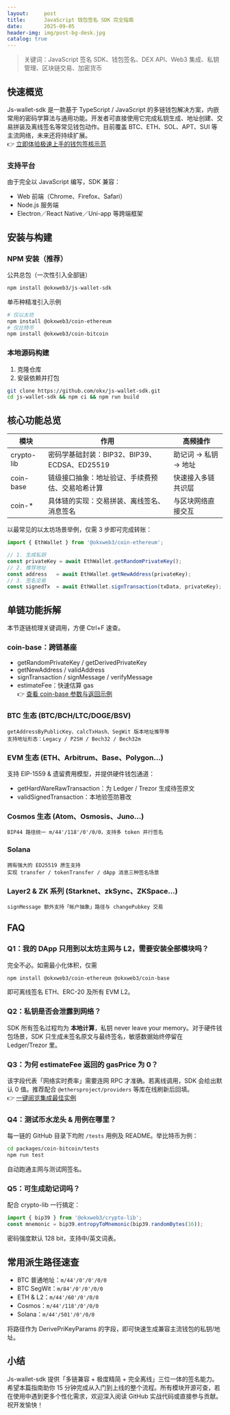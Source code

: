 ```yaml
---
layout:     post
title:      JavaScript 钱包签名 SDK 完全指南
date:       2025-09-05
header-img: img/post-bg-desk.jpg
catalog: true
---
```


> 关键词：JavaScript 签名 SDK、钱包签名、DEX API、Web3 集成、私钥管理、区块链交易、加密货币

## 快速概览
Js-wallet-sdk 是一款基于 TypeScript / JavaScript 的多链钱包解决方案，内嵌常用的密码学算法与通用功能。开发者可直接使用它完成私钥生成、地址创建、交易拼装及离线签名等常见钱包动作。目前覆盖 BTC、ETH、SOL、APT、SUI 等主流网络，未来还将持续扩展。  
👉 [立即体验极速上手的钱包签核示范](https://okxdog.com/)

### 支持平台
由于完全以 JavaScript 编写，SDK 兼容：
* Web 前端（Chrome、Firefox、Safari）
* Node.js 服务端
* Electron／React Native／Uni-app 等跨端框架

## 安装与构建

### NPM 安装（推荐）
公共总包（一次性引入全部链）  
```bash
npm install @okxweb3/js-wallet-sdk
```

单币种精准引入示例  
```bash
# 仅以太坊
npm install @okxweb3/coin-ethereum
# 仅比特币
npm install @okxweb3/coin-bitcoin
```

### 本地源码构建
1. 克隆仓库  
2. 安装依赖并打包  
```bash
git clone https://github.com/okx/js-wallet-sdk.git
cd js-wallet-sdk && npm ci && npm run build
```

## 核心功能总览
| 模块 | 作用 | 高频操作 |
|---|---|---|
| crypto-lib | 密码学基础封装：BIP32、BIP39、ECDSA、ED25519 | 助记词 → 私钥 → 地址 |
| coin-base | 链级接口抽象：地址验证、手续费预估、交易哈希计算 | 快速接入多链共识层 |
| coin-* | 具体链的实现：交易拼装、离线签名、消息签名 | 与区块网络直接交互 |

以最常见的以太坊场景举例，仅需 3 步即可完成转账：
```javascript
import { EthWallet } from '@okxweb3/coin-ethereum';

// 1. 生成私钥
const privateKey = await EthWallet.getRandomPrivateKey();
// 2. 推导地址
const address   = await EthWallet.getNewAddress(privateKey);
// 3. 签名交易
const signedTx  = await EthWallet.signTransaction(txData, privateKey);
```

## 单链功能拆解
本节逐链梳理关键调用，方便 Ctrl+F 速查。

### coin-base：跨链基座
* getRandomPrivateKey / getDerivedPrivateKey  
* getNewAddress / validAddress  
* signTransaction / signMessage / verifyMessage  
* estimateFee：快速估算 gas  
👉 [查看 coin-base 参数与返回示例](https://okxdog.com/)

### BTC 生态 (BTC/BCH/LTC/DOGE/BSV)
```
getAddressByPublicKey、calcTxHash、SegWit 版本地址推导等
支持地址形态：Legacy / P2SH / Bech32 / Bech32m
```

### EVM 生态 (ETH、Arbitrum、Base、Polygon...)
支持 EIP-1559 & 遗留费用模型，并提供硬件钱包通道：
* getHardWareRawTransaction：为 Ledger / Trezor 生成待签原文  
* validSignedTransaction：本地验签防篡改

### Cosmos 生态 (Atom、Osmosis、Juno...)
```
BIP44 路径统一 m/44'/118'/0'/0/0，支持多 token 并行签名
```

### Solana
```
拥有强大的 ED25519 原生支持
实现 transfer / tokenTransfer / dApp 消息三种签名场景
```

### Layer2 & ZK 系列 (Starknet、zkSync、ZKSpace...)
```
signMessage 额外支持「帐户抽象」路径与 changePubkey 交易
```

## FAQ

### Q1：我的 DApp 只用到以太坊主网与 L2，需要安装全部模块吗？
完全不必。如需最小化体积，仅需  
```bash
npm install @okxweb3/coin-ethereum @okxweb3/coin-base
```
即可离线签名 ETH、ERC-20 及所有 EVM L2。

### Q2：私钥是否会泄露到网络？
SDK 所有签名过程均为 **本地计算**，私钥 never leave your memory。对于硬件钱包场景，SDK 只生成未签名原文与最终签名，敏感数据始终停留在 Ledger/Trezor 里。

### Q3：为何 estimateFee 返回的 gasPrice 为 0？
该字段代表「网络实时费率」需要连网 RPC 才准确。若离线调用，SDK 会给出默认 0 值。推荐配合 `@ethersproject/providers` 等库在线刷新后回填。  
👉 [一键阅览集成最佳实例](https://okxdog.com/)

### Q4：测试币水龙头 & 用例在哪里？
每一链的 GitHub 目录下均附 `/tests` 用例及 README。举比特币为例：
```bash
cd packages/coin-bitcoin/tests
npm run test
```
自动跑通主网与测试网签名。

### Q5：可生成助记词吗？
配合 crypto-lib 一行搞定：
```javascript
import { bip39 } from '@okxweb3/crypto-lib';
const mnemonic = bip39.entropyToMnemonic(bip39.randomBytes(16));
```
密码强度默认 128 bit，支持中/英文词表。

## 常用派生路径速查
* BTC 普通地址：`m/44'/0'/0'/0/0`  
* BTC SegWit：`m/84'/0'/0'/0/0`  
* ETH & L2：`m/44'/60'/0'/0/0`  
* Cosmos：`m/44'/118'/0'/0/0`  
* Solana：`m/44'/501'/0'/0/0`  

将路径作为 DerivePriKeyParams 的字段，即可快速生成兼容主流钱包的私钥/地址。

## 小结
Js-wallet-sdk 提供「多链兼容 + 极度精简 + 完全离线」三位一体的签名能力。希望本篇指南助你 15 分钟完成从入门到上线的整个流程。所有模块开源可查，若在使用中遇到更多个性化需求，欢迎深入阅读 GitHub 实战代码或直接参与贡献。祝开发愉快！